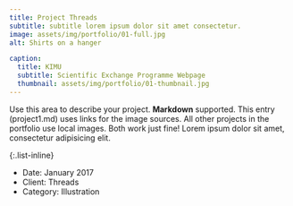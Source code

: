 ```yaml
---
title: Project Threads
subtitle: subtitle lorem ipsum dolor sit amet consectetur.
image: assets/img/portfolio/01-full.jpg
alt: Shirts on a hanger

caption:
  title: KIMU 
  subtitle: Scientific Exchange Programme Webpage
  thumbnail: assets/img/portfolio/01-thumbnail.jpg
---
```

Use this area to describe your project. **Markdown** supported. This entry (project1.md) uses links for the image sources. All other projects in the portfolio use local images. Both work just fine! Lorem ipsum dolor sit amet, consectetur adipisicing elit. 

{:.list-inline}
- Date: January 2017
- Client: Threads
- Category: Illustration